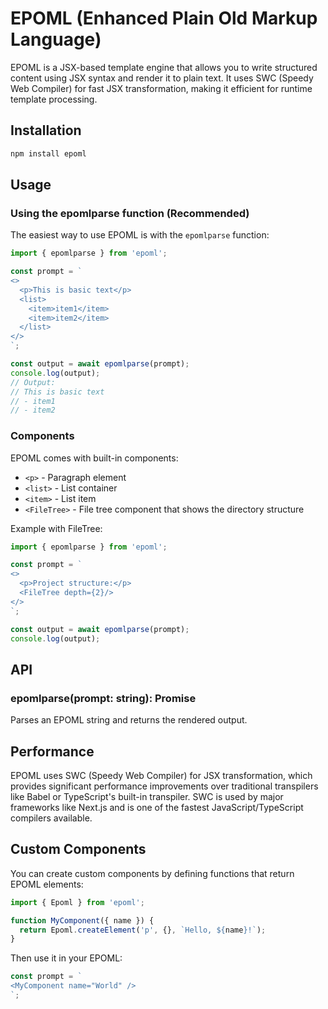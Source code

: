 # EPOML (Enhanced Plain Old Markup Language)

EPOML is a JSX-based template engine that allows you to write structured content using JSX syntax and render it to plain text. It uses SWC (Speedy Web Compiler) for fast JSX transformation, making it efficient for runtime template processing.

## Installation

```bash
npm install epoml
```

## Usage

### Using the epomlparse function (Recommended)

The easiest way to use EPOML is with the `epomlparse` function:

```javascript
import { epomlparse } from 'epoml';

const prompt = `
<>
  <p>This is basic text</p>
  <list>
    <item>item1</item>
    <item>item2</item>
  </list>
</>
`;

const output = await epomlparse(prompt);
console.log(output);
// Output:
// This is basic text
// - item1
// - item2
```

### Components

EPOML comes with built-in components:

- `<p>` - Paragraph element
- `<list>` - List container
- `<item>` - List item
- `<FileTree>` - File tree component that shows the directory structure

Example with FileTree:

```javascript
import { epomlparse } from 'epoml';

const prompt = `
<>
  <p>Project structure:</p>
  <FileTree depth={2}/>
</>
`;

const output = await epomlparse(prompt);
console.log(output);
```

## API

### epomlparse(prompt: string): Promise<string>

Parses an EPOML string and returns the rendered output.

## Performance

EPOML uses SWC (Speedy Web Compiler) for JSX transformation, which provides significant performance improvements over traditional transpilers like Babel or TypeScript's built-in transpiler. SWC is used by major frameworks like Next.js and is one of the fastest JavaScript/TypeScript compilers available.

## Custom Components

You can create custom components by defining functions that return EPOML elements:

```javascript
import { Epoml } from 'epoml';

function MyComponent({ name }) {
  return Epoml.createElement('p', {}, `Hello, ${name}!`);
}
```

Then use it in your EPOML:

```javascript
const prompt = `
<MyComponent name="World" />
`;